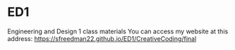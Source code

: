 # ED1
Engineering and Design 1 class materials 
You can access my website at this address: https://sfreedman22.github.io/ED1/CreativeCoding/final

